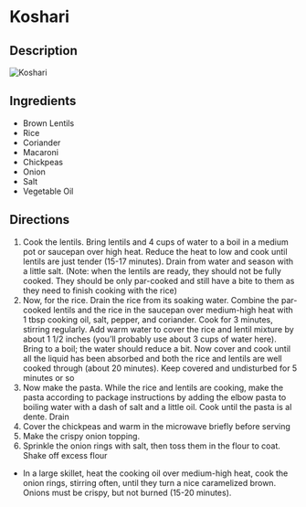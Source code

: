 # Koshari

## Description
![Koshari](https://www.themealdb.com/images/media/meals/4er7mj1598733193.jpg "Koshari")

## Ingredients
- Brown Lentils
- Rice
- Coriander
- Macaroni
- Chickpeas
- Onion
- Salt
- Vegetable Oil

## Directions
1. Cook the lentils. Bring lentils and 4 cups of water to a boil in a medium pot or saucepan over high heat. Reduce the heat to low and cook until lentils are just tender (15-17 minutes). Drain from water and season with a little salt. (Note: when the lentils are ready, they should not be fully cooked. They should be only par-cooked and still have a bite to them as they need to finish cooking with the rice)
2. Now, for the rice. Drain the rice from its soaking water. Combine the par-cooked lentils and the rice in the saucepan over medium-high heat with 1 tbsp cooking oil, salt, pepper, and coriander. Cook for 3 minutes, stirring regularly. Add warm water to cover the rice and lentil mixture by about 1 1/2 inches (you’ll probably use about 3 cups of water here). Bring to a boil; the water should reduce a bit. Now cover and cook until all the liquid has been absorbed and both the rice and lentils are well cooked through (about 20 minutes).  Keep covered and undisturbed for 5 minutes or so
3. Now make the pasta. While the rice and lentils are cooking, make the pasta according to package instructions by adding the elbow pasta to boiling water with a dash of salt and a little oil. Cook until the pasta is al dente. Drain
4. Cover the chickpeas and warm in the microwave briefly before serving
5. Make the crispy onion topping. 
6. Sprinkle the onion rings with salt, then toss them in the flour to coat. Shake off excess flour
- In a large skillet, heat the cooking oil over medium-high heat, cook the onion rings, stirring often, until they turn a nice caramelized brown. Onions must be crispy, but not burned (15-20 minutes).

